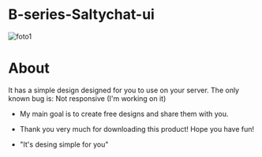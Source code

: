 # B-series-Saltychat-ui
![foto1](https://github.com/TeknoTamm/B-series-Saltychat-ui/assets/145717289/0dd1eaee-d044-41c3-98af-2d888e2f603c)


# About
It has a simple design designed for you to use on your server.  The only known bug is: Not responsive (I'm working on it)
* My main goal is to create free designs and share them with you.

- Thank you very much for downloading this product! Hope you have fun!

- "It's desing simple for you"
  

